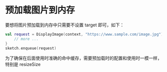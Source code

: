 # 预加载图片到内存

要想将图片预加载到内存中只需要不设置 target 即可，如下：

```kotlin
val request = DisplayImage(context, "https://www.sample.com/image.jpg") {
    // more ...
}
sketch.enqueue(request)
```

为了确保在后面使用时准确的命中缓存，需要预加载时的配置和使用时一模一样，特别是 resizeSize